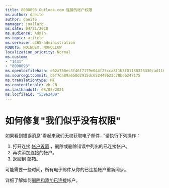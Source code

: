 ```yaml
---
title: 8000093 Outlook.com 连接的帐户权限
ms.author: daeite
author: daeite
manager: joallard
ms.date: 04/21/2020
ms.audience: Admin
ms.topic: article
ms.service: o365-administration
ROBOTS: NOINDEX, NOFOLLOW
localization_priority: Normal
ms.custom:
- "1431"
- "8000093"
ms.openlocfilehash: d62a760ec3f46f7179e044f25cca8f1b3f01188323330cad11671311eef002e6
ms.sourcegitcommit: b5f7da89a650d2915dc652449623c78be6247175
ms.translationtype: MT
ms.contentlocale: zh-CN
ms.lasthandoff: 08/05/2021
ms.locfileid: "53962409"
---
```

# <a name="how-to-fix-it-looks-like-we-dont-have-permission"></a>如何修复"我们似乎没有权限"

如果看到错误消息"看起来我们无权获取电子邮件..."请执行下列操作：

1. 打开连接 [帐户设置](https://outlook.live.com/mail/options/mail/accounts) ，删除或删除错误中列出的已连接帐户。
2. 再次添加连接的帐户。
3. 返回到 [邮箱](https://outlook.live.com/mail/inbox)。

可能需要一些时间，所有电子邮件从你的已连接帐户重新同步。

详细了解如何[删除和](https://support.office.com/article/0b9a6b95-ff1b-46c1-bf60-d6b3b82c5ac8?wt.mc_id=Office_Outlook_com_Alchemy)[添加已连接](https://support.office.com/article/c5224df4-5885-4e79-91ba-523aa743f0ba?wt.mc_id=Office_Outlook_com_Alchemy)帐户。